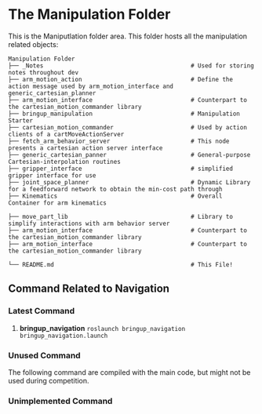 # The Manipulation Folder

This is the Maniputlation folder area. This folder hosts all the manipulation related objects:

    Manipulation Folder
    ├── _Notes                                          # Used for storing notes throughout dev
    ├── arm_motion_action                               # Define the action message used by arm_motion_interface and generic_cartesian_planner
    ├── arm_motion_interface                            # Counterpart to the cartesian_motion_commander library
    ├── bringup_manipulation                            # Manipulation Starter
    ├── cartesian_motion_commander                      # Used by action clients of a cartMoveActionServer
    ├── fetch_arm_behavior_server                       # This node presents a cartesian action server interface
    ├── generic_cartesian_panner                        # General-purpose Cartesian-interpolation routines
    ├── gripper_interface                               # simplified gripper interface for use
    ├── joint_space_planner                             # Dynamic Library for a feedforward network to obtain the min-cost path through 
    ├── Kinematics                                      # Overall Container for arm kinematics

    ├── move_part_lib                                   # Library to simplify interactions with arm behavior server
    ├── arm_motion_interface                            # Counterpart to the cartesian_motion_commander library
    ├── arm_motion_interface                            # Counterpart to the cartesian_motion_commander library
    
    └── README.md                                       # This File!

## Command Related to Navigation

### Latest Command

1. **bringup_navigation** `roslaunch bringup_navigation bringup_navigation.launch`

### Unused Command

The following command are compiled with the main code, but might not be used during competition.

### Unimplemented Command